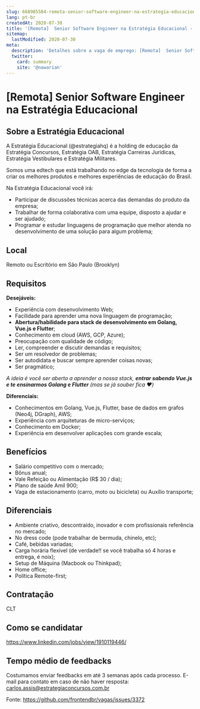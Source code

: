 ```yaml
---
slug: 668985584-remota-senior-software-engineer-na-estrategia-educacional
lang: pt-br
createdAt: 2020-07-30
title: '[Remota]  Senior Software Engineer na Estratégia Educacional - Vaga de Emprego'
sitemap:
  lastModified: 2020-07-30
meta:
  description: 'Detalhes sobre a vaga de emprego: [Remota]  Senior Software Engineer na Estratégia Educacional'
  twitter:
    card: summary
    site: '@nawarian'
---
```


# [Remota]  Senior Software Engineer na Estratégia Educacional

## Sobre a Estratégia Educacional 

A Estratégia Educacional (@estrategiahq) é a holding de educação da Estratégia Concursos, Estratégia OAB, Estratégia Carreiras Jurídicas, Estratégia Vestibulares e Estratégia Militares. 

Somos uma edtech que está trabalhando no edge da tecnologia de forma a criar os melhores produtos e melhores experiências de educação do Brasil. 

Na Estratégia Educacional você irá:

+ Participar de discussões técnicas acerca das demandas do produto da empresa;
+ Trabalhar de forma colaborativa com uma equipe, disposto a ajudar e ser ajudado;
+ Programar e estudar linguagens de programação que melhor atenda no desenvolvimento de uma solução para algum problema; 


## Local

Remoto ou Escritório em São Paulo (Brooklyn)

## Requisitos

**Desejáveis:**
+ Experiência com desenvolvimento Web;
+ Facilidade para aprender uma nova linguagem de programação;
+ **Abertura/habilidade para stack de desenvolvimento em Golang, Vue.js e Flutter**;
+ Conhecimento em cloud (AWS, GCP, Azure);
+ Preocupação com qualidade de código;
+ Ler, compreender e discutir demandas e requisitos; 
+ Ser um resolvedor de problemas; 
+ Ser autodidata e buscar sempre aprender coisas novas;
+ Ser pragmático;

_A ideia é você ser aberto a aprender a nossa stack, **entrar sabendo Vue.js e te ensinarmos Golang e Flutter** (mas se já souber fica ❤️)_

**Diferenciais:**
 + Conhecimentos em Golang, Vue.js, Flutter, base de dados em grafos (Neo4j, DGraph), AWS;
 + Experiência com arquiteturas de micro-serviços;
 + Conhecimento em Docker;
 + Experiência em desenvolver aplicações com grande escala;


## Benefícios

+ Salário competitivo com o mercado;
+ Bônus anual;
+ Vale Refeição ou Alimentação (R$ 30 / dia);
+ Plano de saúde Amil 900;
+ Vaga de estacionamento (carro, moto ou bicicleta) ou Auxílio transporte;

## Diferenciais

+ Ambiente criativo, descontraído, inovador e com profissionais referência no mercado;
+ No dress code (pode trabalhar de bermuda, chinelo, etc);
+ Café, bebidas variadas;
+ Carga horária flexível (de verdade!! se você trabalha só 4 horas e entrega, é noix);
+ Setup de Máquina (Macbook ou Thinkpad);
+ Home office;
+ Política Remote-first;

## Contratação

CLT

## Como se candidatar

https://www.linkedin.com/jobs/view/1910119446/

## Tempo médio de feedbacks

Costumamos enviar feedbacks em até 3 semanas após cada processo.
E-mail para contato em caso de não haver resposta: carlos.assis@estrategiaconcursos.com.br


Fonte: https://github.com/frontendbr/vagas/issues/3372